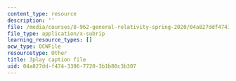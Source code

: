 ```yaml
---
content_type: resource
description: ''
file: /media/courses/8-962-general-relativity-spring-2020/04a827ddf474330677203b1b80c3b307_p_10lgn2BiI.srt
file_type: application/x-subrip
learning_resource_types: []
ocw_type: OCWFile
resourcetype: Other
title: 3play caption file
uid: 04a827dd-f474-3306-7720-3b1b80c3b307
---
```

